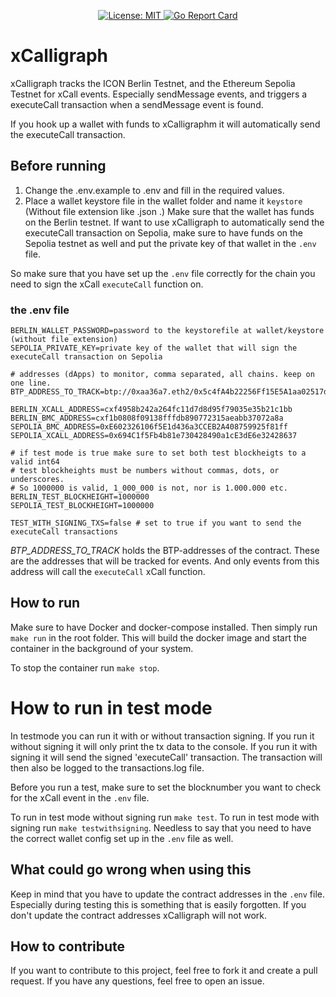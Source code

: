 
<p align="center">
  <a href="./LICENSE">
    <img src="https://img.shields.io/badge/License-MIT-blue.svg" alt="License: MIT">
  </a>

  <!-- make one for go ref stuff -->
  <a href="https://goreportcard.com/report/github.com/onyxgrid/xCalligraph">
    <img src="https://goreportcard.com/badge/github.com/onyxgrid/xCalligraph" alt="Go Report Card">
  </a>
</p>

# xCalligraph

xCalligraph tracks the ICON Berlin Testnet, and the Ethereum Sepolia Testnet for xCall events. Especially sendMessage events, and triggers a executeCall transaction when a sendMessage event is found.

If you hook up a wallet with funds to xCalligraphm it will automatically send the executeCall transaction.

## Before running
1. Change the .env.example to .env and fill in the required values.
2. Place a wallet keystore file in the wallet folder and name it `keystore` (Without file extension like .json .) Make sure that the wallet has funds on the Berlin testnet. If want to use xCalligraph to automatically send the executeCall transaction on Sepolia, make sure to have funds on the Sepolia testnet as well and put the private key of that wallet in the `.env` file.

So make sure that you have set up the `.env` file correctly for the chain you need to sign the xCall `executeCall` function on. 

### the .env file
```
BERLIN_WALLET_PASSWORD=password to the keystorefile at wallet/keystore (without file extension)
SEPOLIA_PRIVATE_KEY=private key of the wallet that will sign the executeCall transaction on Sepolia

# addresses (dApps) to monitor, comma separated, all chains. keep on one line.
BTP_ADDRESS_TO_TRACK=btp://0xaa36a7.eth2/0x5c4fA4b22256Ff15E5A1aa02517d07d17cF7A7bE,btp://0x7.icon/cx3723d8cb8d8ac7da29f692ce2abc8156423631be

BERLIN_XCALL_ADDRESS=cxf4958b242a264fc11d7d8d95f79035e35b21c1bb
BERLIN_BMC_ADDRESS=cxf1b0808f09138fffdb890772315aeabb37072a8a
SEPOLIA_BMC_ADDRESS=0xE602326106f5E1d436a3CCEB2A408759925f81ff
SEPOLIA_XCALL_ADDRESS=0x694C1f5Fb4b81e730428490a1cE3dE6e32428637

# if test mode is true make sure to set both test blockheigts to a valid int64 
# test blockheights must be numbers without commas, dots, or underscores. 
# So 1000000 is valid, 1_000_000 is not, nor is 1.000.000 etc.
BERLIN_TEST_BLOCKHEIGHT=1000000
SEPOLIA_TEST_BLOCKHEIGHT=1000000

TEST_WITH_SIGNING_TXS=false # set to true if you want to send the executeCall transactions
```

_BTP_ADDRESS_TO_TRACK_ holds the BTP-addresses of the contract. These are the addresses that will be tracked for events. And only events from this address will call the `executeCall` xCall function.

## How to run
Make sure to have Docker and docker-compose installed. Then simply run `make run` in the root folder. This will build the docker image and start the container in the background of your system. 

To stop the container run `make stop`.

# How to run in test mode
In testmode you can run it with or without transaction signing. If you run it without signing it will only print the tx data to the console. If you run it with signing it will send the signed 'executeCall' transaction. The transaction will then also be logged to the transactions.log file.

Before you run a test, make sure to set the blocknumber you want to check for the xCall event in the `.env` file.

To run in test mode without signing run `make test`. To run in test mode with signing run `make testwithsigning`. Needless to say that you need to have the correct wallet config set up in the `.env` file as well.

## What could go wrong when using this
Keep in mind that you have to update the contract addresses in the `.env` file. Especially during testing this is something that is easily forgotten. If you don't update the contract addresses xCalligraph will not work.

## How to contribute
If you want to contribute to this project, feel free to fork it and create a pull request. If you have any questions, feel free to open an issue.